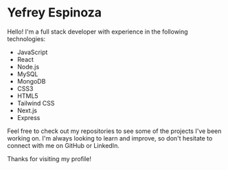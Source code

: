 # Yefrey Espinoza

Hello! I'm a full stack developer with experience in the following technologies:

- JavaScript
- React
- Node.js
- MySQL
- MongoDB
- CSS3
- HTML5
- Tailwind CSS
- Next.js
- Express

Feel free to check out my repositories to see some of the projects I've been working on. I'm always looking to learn and improve, so don't hesitate to connect with me on GitHub or LinkedIn.

Thanks for visiting my profile!
